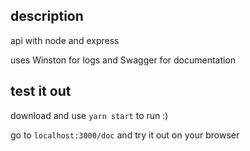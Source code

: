## description
api with node and express 

uses Winston for logs and Swagger for documentation

## test it out
download and use `yarn start` to run :) 

go to `localhost:3000/doc` and try it out on your browser

